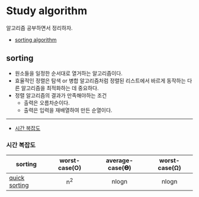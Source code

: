 # Study algorithm
알고리즘 공부하면서 정리하자.
- [sorting algorithm](#sorting)

## sorting
- 원소들을 일정한 순서대로 열거하는 알고리즘이다.
- 효율적인 정렬은 탐색 or 병합 알고리즘처럼 정렬된 리스트에서 바르게 동작하는 다른 알고리즘을 최적화하는 데 중요하다.
- 정렬 알고리즘의 결과가 만족해야하는 조건
	- 출력은 오름차순이다.
	- 출력은 입력을 재배열하여 만든 순열이다.
---
- [시간 복잡도](#시간-복잡도)

### 시간 복잡도
|sorting|worst-case(O)|average-case(𝚯)|worst-case(Ω)|
|----------------|:--------:|:--------:|:--------:|
|[quick sorting](#quick_sorting.md)|n<sup>2</sup>|nlogn|nlogn|
